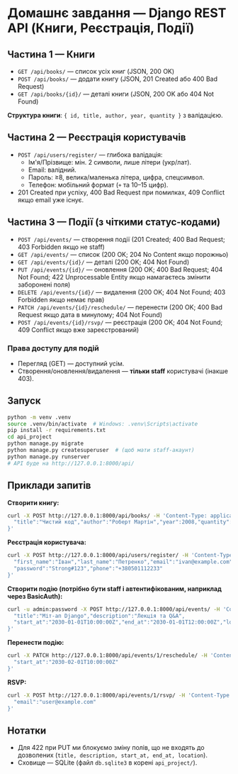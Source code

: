# Домашнє завдання — Django REST API (Книги, Реєстрація, Події)

## Частина 1 — Книги
- `GET /api/books/` — список усіх книг (JSON, 200 OK)
- `POST /api/books/` — додати книгу (JSON, 201 Created або 400 Bad Request)
- `GET /api/books/{id}/` — деталі книги (JSON, 200 OK або 404 Not Found)

**Структура книги**: `{ id, title, author, year, quantity }` з валідацією.

## Частина 2 — Реєстрація користувачів
- `POST /api/users/register/` — глибока валідація:
  - Ім'я/Прізвище: мін. 2 символи, лише літери (укр/лат).
  - Email: валідний.
  - Пароль: ≥8, велика/маленька літера, цифра, спецсимвол.
  - Телефон: мобільний формат (`+` та 10–15 цифр).
- 201 Created при успіху, 400 Bad Request при помилках, 409 Conflict якщо email уже існує.

## Частина 3 — Події (з чіткими статус-кодами)
- `POST /api/events/` — створення події (201 Created; 400 Bad Request; 403 Forbidden якщо не staff)
- `GET /api/events/` — список (200 OK; 204 No Content якщо порожньо)
- `GET /api/events/{id}/` — деталі (200 OK; 404 Not Found)
- `PUT /api/events/{id}/` — оновлення (200 OK; 400 Bad Request; 404 Not Found; 422 Unprocessable Entity якщо намагаєтесь змінити заборонені поля)
- `DELETE /api/events/{id}/` — видалення (200 OK; 404 Not Found; 403 Forbidden якщо немає прав)
- `PATCH /api/events/{id}/reschedule/` — перенести (200 OK; 400 Bad Request якщо дата в минулому; 404 Not Found)
- `POST /api/events/{id}/rsvp/` — реєстрація (200 OK; 404 Not Found; 409 Conflict якщо вже зареєстрований)

### Права доступу для подій
- Перегляд (GET) — доступний усім.
- Створення/оновлення/видалення — **тільки staff** користувачі (інакше 403).

## Запуск
```bash
python -m venv .venv
source .venv/bin/activate  # Windows: .venv\Scripts\activate
pip install -r requirements.txt
cd api_project
python manage.py migrate
python manage.py createsuperuser  # (щоб мати staff-акаунт)
python manage.py runserver
# API буде на http://127.0.0.1:8000/api/
```

## Приклади запитів
**Створити книгу:**
```bash
curl -X POST http://127.0.0.1:8000/api/books/ -H 'Content-Type: application/json' -d '{
  "title":"Чистий код","author":"Роберт Мартін","year":2008,"quantity":5
}'
```

**Реєстрація користувача:**
```bash
curl -X POST http://127.0.0.1:8000/api/users/register/ -H 'Content-Type: application/json' -d '{
  "first_name":"Іван","last_name":"Петренко","email":"ivan@example.com",
  "password":"Strong#123","phone":"+380501112233"
}'
```

**Створити подію (потрібно бути staff і автентифікованим, наприклад через BasicAuth):**
```bash
curl -u admin:password -X POST http://127.0.0.1:8000/api/events/ -H 'Content-Type: application/json' -d '{
  "title":"Міт-ап Django","description":"Лекція та Q&A",
  "start_at":"2030-01-01T10:00:00Z","end_at":"2030-01-01T12:00:00Z","location":"Online"
}'
```

**Перенести подію:**
```bash
curl -X PATCH http://127.0.0.1:8000/api/events/1/reschedule/ -H 'Content-Type: application/json' -d '{
  "start_at":"2030-02-01T10:00:00Z"
}'
```

**RSVP:**
```bash
curl -X POST http://127.0.0.1:8000/api/events/1/rsvp/ -H 'Content-Type: application/json' -d '{
  "email":"user@example.com"
}'
```

## Нотатки
- Для 422 при PUT ми блокуємо зміну полів, що не входять до дозволених (`title, description, start_at, end_at, location`). 
- Сховище — SQLite (файл `db.sqlite3` в корені `api_project/`).
